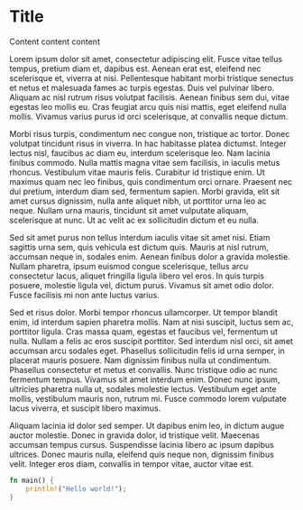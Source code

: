 # Title

Content content content

Lorem ipsum dolor sit amet, consectetur adipiscing elit. Fusce vitae tellus tempus, pretium diam et, dapibus est. Aenean erat est, eleifend nec scelerisque et, viverra at nisi. Pellentesque habitant morbi tristique senectus et netus et malesuada fames ac turpis egestas. Duis vel pulvinar libero. Aliquam ac nisl rutrum risus volutpat facilisis. Aenean finibus sem dui, vitae egestas leo mollis eu. Cras feugiat arcu quis nisi mattis, eget eleifend nulla mollis. Vivamus varius purus id orci scelerisque, at convallis neque dictum.

Morbi risus turpis, condimentum nec congue non, tristique ac tortor. Donec volutpat tincidunt risus in viverra. In hac habitasse platea dictumst. Integer lectus nisl, faucibus ac diam eu, interdum scelerisque leo. Nam lacinia finibus commodo. Nulla mattis magna vitae sem facilisis, in iaculis metus rhoncus. Vestibulum vitae mauris felis. Curabitur id tristique enim. Ut maximus quam nec leo finibus, quis condimentum orci ornare. Praesent nec dui pretium, interdum diam sed, fermentum sapien. Morbi gravida, elit sit amet cursus dignissim, nulla ante aliquet nibh, ut porttitor urna leo ac neque. Nullam urna mauris, tincidunt sit amet vulputate aliquam, scelerisque at nunc. Ut ac velit ac ex sollicitudin dictum et eu nulla.

Sed sit amet purus non tellus interdum iaculis vitae sit amet nisi. Etiam sagittis urna sem, quis vehicula est dictum quis. Mauris at nisl rutrum, accumsan neque in, sodales enim. Aenean finibus dolor a gravida molestie. Nullam pharetra, ipsum euismod congue scelerisque, tellus arcu consectetur lacus, aliquet fringilla ligula libero vel eros. In quis turpis posuere, molestie ligula vel, dictum purus. Vivamus sit amet odio dolor. Fusce facilisis mi non ante luctus varius.

Sed et risus dolor. Morbi tempor rhoncus ullamcorper. Ut tempor blandit enim, id interdum sapien pharetra mollis. Nam at nisi suscipit, luctus sem ac, porttitor ligula. Cras massa quam, egestas et faucibus vel, fermentum ut nulla. Nullam a felis ac eros suscipit porttitor. Sed interdum nisl orci, sit amet accumsan arcu sodales eget. Phasellus sollicitudin felis id urna semper, in placerat mauris posuere. Nam dignissim finibus nulla ut condimentum. Phasellus consectetur et metus et convallis. Nunc tristique odio ac nunc fermentum tempus. Vivamus sit amet interdum enim. Donec nunc ipsum, ultricies pharetra nulla ut, sodales molestie lectus. Vestibulum eget ante mollis, vestibulum mauris non, rutrum mi. Fusce commodo lorem vulputate lacus viverra, et suscipit libero maximus.

Aliquam lacinia id dolor sed semper. Ut dapibus enim leo, in dictum augue auctor molestie. Donec in gravida dolor, id tristique velit. Maecenas accumsan tempus cursus. Suspendisse lacinia libero ac ipsum dapibus ultrices. Donec mauris nulla, eleifend quis neque non, dignissim finibus velit. Integer eros diam, convallis in tempor vitae, auctor vitae est.

```rust
fn main() {
    println!("Hello world!");
}
```
